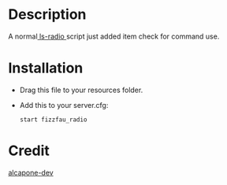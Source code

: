 # Description

 A normal<a href="https://github.com/alcapone-dev/ls-radio"> ls-radio </a> script just added item check for command use.

# Installation

- Drag this file to your resources folder.

- Add this to your server.cfg:

  `start fizzfau_radio`

# Credit

<a href="https://github.com/alcapone-dev">alcapone-dev</a>
